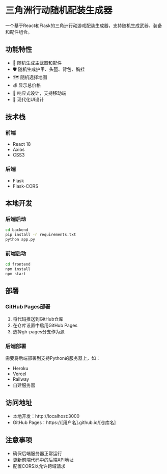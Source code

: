 # 三角洲行动随机配装生成器

一个基于React和Flask的三角洲行动游戏配装生成器，支持随机生成武器、装备和配件组合。

## 功能特性

- 🎯 随机生成主武器和配件
- 🛡️ 随机生成护甲、头盔、背包、胸挂
- 🗺️ 随机选择地图
- 💰 显示总价格
- 📱 响应式设计，支持移动端
- 🎨 现代化UI设计

## 技术栈

### 前端
- React 18
- Axios
- CSS3

### 后端
- Flask
- Flask-CORS

## 本地开发

### 后端启动
```bash
cd backend
pip install -r requirements.txt
python app.py
```

### 前端启动
```bash
cd frontend
npm install
npm start
```

## 部署

### GitHub Pages部署
1. 将代码推送到GitHub仓库
2. 在仓库设置中启用GitHub Pages
3. 选择gh-pages分支作为源

### 后端部署
需要将后端部署到支持Python的服务器上，如：
- Heroku
- Vercel
- Railway
- 自建服务器

## 访问地址

- 本地开发：http://localhost:3000
- GitHub Pages：https://[用户名].github.io/[仓库名]

## 注意事项

- 确保后端服务器正常运行
- 更新前端代码中的后端API地址
- 配置CORS以允许跨域请求 